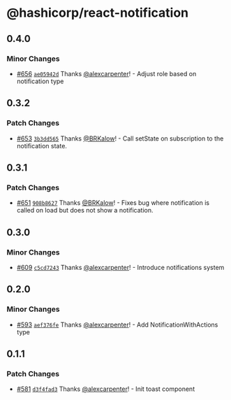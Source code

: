 # @hashicorp/react-notification

## 0.4.0

### Minor Changes

- [#656](https://github.com/hashicorp/react-components/pull/656) [`ae05942d`](https://github.com/hashicorp/react-components/commit/ae05942d4a632c55c4137bc8108f7723df477f5a) Thanks [@alexcarpenter](https://github.com/alexcarpenter)! - Adjust role based on notification type

## 0.3.2

### Patch Changes

- [#653](https://github.com/hashicorp/react-components/pull/653) [`3b3dd565`](https://github.com/hashicorp/react-components/commit/3b3dd5652a92a5cc047596e45c24b194668cd4e1) Thanks [@BRKalow](https://github.com/BRKalow)! - Call setState on subscription to the notification state.

## 0.3.1

### Patch Changes

- [#651](https://github.com/hashicorp/react-components/pull/651) [`908b8627`](https://github.com/hashicorp/react-components/commit/908b8627228dedf0ae9db954bae01e788f5b3780) Thanks [@BRKalow](https://github.com/BRKalow)! - Fixes bug where notification is called on load but does not show a notification.

## 0.3.0

### Minor Changes

- [#609](https://github.com/hashicorp/react-components/pull/609) [`c5cd7243`](https://github.com/hashicorp/react-components/commit/c5cd72438f5ba062d356acffa375fb94a4244649) Thanks [@alexcarpenter](https://github.com/alexcarpenter)! - Introduce notifications system

## 0.2.0

### Minor Changes

- [#593](https://github.com/hashicorp/react-components/pull/593) [`aef376fe`](https://github.com/hashicorp/react-components/commit/aef376fe022b3fdd4af61c2846e0a1de948e3910) Thanks [@alexcarpenter](https://github.com/alexcarpenter)! - Add NotificationWithActions type

## 0.1.1

### Patch Changes

- [#581](https://github.com/hashicorp/react-components/pull/581) [`d3f4fad3`](https://github.com/hashicorp/react-components/commit/d3f4fad33ef08e440bebd46fe82b23b26728cba7) Thanks [@alexcarpenter](https://github.com/alexcarpenter)! - Init toast component
